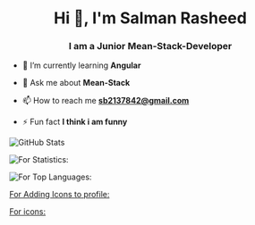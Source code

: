 <h1 align="center">Hi 👋, I'm Salman Rasheed</h1>
<h3 align="center">I am a Junior Mean-Stack-Developer</h3>


- 🌱 I’m currently learning **Angular**

- 💬 Ask me about **Mean-Stack**

- 📫 How to reach me **sb2137842@gmail.com**

- ⚡ Fun fact **I think i am funny**


![GitHub Stats](https://github-readme-stats.vercel.app/api?username=WebDevolper1122&theme=radical)


![For Statistics:](https://github-readme-stats.vercel.app/api?username=WebDevolper1122&count_private=true&show_icons=true&theme=radical)
 

![For Top Languages:](https://github-readme-stats.vercel.app/api/top-langs/?username=WebDevolper1122&show_icons=true&theme=radical)
 
[For Adding Icons to profile:](https://img.shields.io/badge/-HTML-e34f26?logo=html5&logoColor=fff)

 
[For icons:](https://simpleicons.org/)




